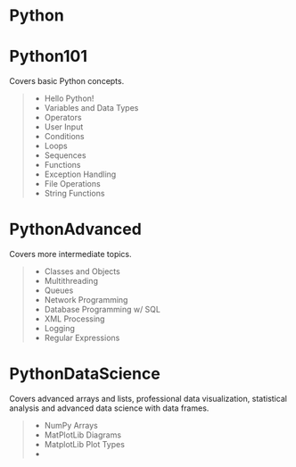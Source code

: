 # Python
# Python101 
Covers basic Python concepts.
> - Hello Python!
> - Variables and Data Types
> - Operators
> - User Input
> - Conditions
> - Loops
> - Sequences
> - Functions
> - Exception Handling
> - File Operations
> - String Functions
# PythonAdvanced 
Covers more intermediate topics.
> - Classes and Objects
> - Multithreading
> - Queues
> - Network Programming
> - Database Programming w/ SQL
> - XML Processing
> - Logging
> - Regular Expressions
# PythonDataScience
Covers advanced arrays and lists, professional data visualization, statistical analysis and advanced data science with data frames.
> - NumPy Arrays
> - MatPlotLib Diagrams
> - MatplotLib Plot Types
> -
